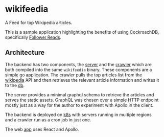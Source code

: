 # wikifeedia

A Feed for top Wikipedia articles.

This is a sample application highlighting the benefits of using CockroachDB,
specifically [Follower Reads](https://www.cockroachlabs.com/docs/v19.1/topology-follower-reads.html#main-content).

## Architecture

The backend has two components, the [server](./server) and the [crawler](./crawler) which are both compiled into the 
same `wikifeedia` binary. These components are a simple go application. The crawler pulls the top articles list from the 
[wikipedia](./wikipedia) API and then retrieves the relevant article information and writes it to the [db](./db).

The server provides a minimal graphql schema to retrieve the articles and serves the static assets. GraphQL was chosen over a simple HTTP endpoint mostly just as a way for the author to experiment with Apollo in the client.

The backend is deployed on [k8s](./k8s) with servers running in multiple regions and a crawler run as a cron job in just one.

The web [app](./app) uses React and Apollo.
